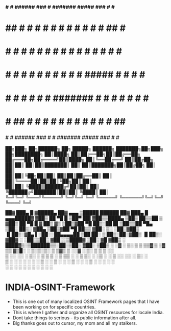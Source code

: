 
 ### #     # ######  ###    #       #######  #####  ### #     # ####### 
  #  ##    # #     #  #    # #      #     # #     #  #  ##    #    #    
  #  # #   # #     #  #   #   #     #     # #        #  # #   #    #    
  #  #  #  # #     #  #  #     #    #     #  #####   #  #  #  #    #    
  #  #   # # #     #  #  #######    #     #       #  #  #   # #    #    
  #  #    ## #     #  #  #     #    #     # #     #  #  #    ##    #    
 ### #     # ######  ### #     #    #######  #####  ### #     #    #    
                                                                        



██╗███╗   ██╗██████╗ ██╗ █████╗      ██████╗ ███████╗██╗███╗   ██╗████████╗
██║████╗  ██║██╔══██╗██║██╔══██╗    ██╔═══██╗██╔════╝██║████╗  ██║╚══██╔══╝
██║██╔██╗ ██║██║  ██║██║███████║    ██║   ██║███████╗██║██╔██╗ ██║   ██║   
██║██║╚██╗██║██║  ██║██║██╔══██║    ██║   ██║╚════██║██║██║╚██╗██║   ██║   
██║██║ ╚████║██████╔╝██║██║  ██║    ╚██████╔╝███████║██║██║ ╚████║   ██║   
╚═╝╚═╝  ╚═══╝╚═════╝ ╚═╝╚═╝  ╚═╝     ╚═════╝ ╚══════╝╚═╝╚═╝  ╚═══╝   ╚═╝   


 ██▓ ███▄    █ ▓█████▄  ██▓ ▄▄▄          ▒█████    ██████  ██▓ ███▄    █ ▄▄▄█████▓
▓██▒ ██ ▀█   █ ▒██▀ ██▌▓██▒▒████▄       ▒██▒  ██▒▒██    ▒ ▓██▒ ██ ▀█   █ ▓  ██▒ ▓▒
▒██▒▓██  ▀█ ██▒░██   █▌▒██▒▒██  ▀█▄     ▒██░  ██▒░ ▓██▄   ▒██▒▓██  ▀█ ██▒▒ ▓██░ ▒░
░██░▓██▒  ▐▌██▒░▓█▄   ▌░██░░██▄▄▄▄██    ▒██   ██░  ▒   ██▒░██░▓██▒  ▐▌██▒░ ▓██▓ ░ 
░██░▒██░   ▓██░░▒████▓ ░██░ ▓█   ▓██▒   ░ ████▓▒░▒██████▒▒░██░▒██░   ▓██░  ▒██▒ ░ 
░▓  ░ ▒░   ▒ ▒  ▒▒▓  ▒ ░▓   ▒▒   ▓▒█░   ░ ▒░▒░▒░ ▒ ▒▓▒ ▒ ░░▓  ░ ▒░   ▒ ▒   ▒ ░░   
 ▒ ░░ ░░   ░ ▒░ ░ ▒  ▒  ▒ ░  ▒   ▒▒ ░     ░ ▒ ▒░ ░ ░▒  ░ ░ ▒ ░░ ░░   ░ ▒░    ░    
 ▒ ░   ░   ░ ░  ░ ░  ░  ▒ ░  ░   ▒      ░ ░ ░ ▒  ░  ░  ░   ▒ ░   ░   ░ ░   ░      
 ░           ░    ░     ░        ░  ░       ░ ░        ░   ░           ░          

# INDIA-OSINT-Framework

- This is one out of many localized OSINT Framework pages that I have been working on for specific countries.
- This is where I gather and organize all OSINT resources for locale India.
- Dont take things to serious - its public information after all. 
- Big thanks goes out to cursor, my mom and all my stalkers. 
